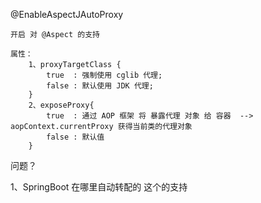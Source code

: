 @EnableAspectJAutoProxy

~~~
开启 对 @Aspect 的支持

属性：
	1、proxyTargetClass {
		true  : 强制使用 cglib 代理;
		false : 默认使用 JDK 代理;
	}
	2、exposeProxy{
		true  : 通过 AOP 框架 将 暴露代理 对象 给 容器  --> aopContext.currentProxy 获得当前类的代理对象
		false : 默认值
	}
~~~

问题？

1、SpringBoot 在哪里自动转配的 这个的支持